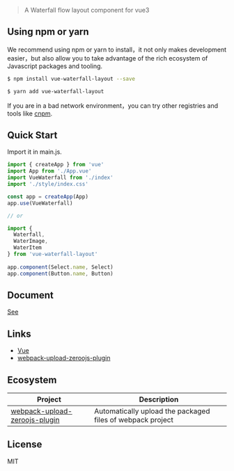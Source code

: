 > A Waterfall flow layout component for vue3

## Using npm or yarn
We recommend using npm or yarn to install，it not only makes development easier，but also allow you to take advantage of the rich ecosystem of Javascript packages and tooling.

```bash
$ npm install vue-waterfall-layout --save
```

```bash
$ yarn add vue-waterfall-layout
```
If you are in a bad network environment，you can try other registries and tools like [cnpm](https://github.com/cnpm/cnpm).

## Quick Start
Import it in main.js.
```js
import { createApp } from 'vue'
import App from './App.vue'
import VueWaterfall from './index'
import './style/index.css'

const app = createApp(App)
app.use(VueWaterfall)

// or

import {
  Waterfall,
  WaterImage,
  WaterItem
} from 'vue-waterfall-layout'
 
app.component(Select.name, Select)
app.component(Button.name, Button)
```

## Document
[See](https://github.com/smallMote/vue-waterfall)

## Links
- [Vue](https://vuejs.org/)
- [webpack-upload-zeroojs-plugin](https://www.npmjs.com/package/webpack-upload-zeroojs-plugin)

## Ecosystem
| Project | Description |
| --- | --- |
|[webpack-upload-zeroojs-plugin](https://www.npmjs.com/package/webpack-upload-zeroojs-plugin) | Automatically upload the packaged files of webpack project

## License
MIT